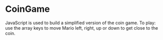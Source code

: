 # CoinGame
JavaScript is used to build a simplified version of the coin game. 
To play: use the array keys to move Mario left, right, up or down to get close to the coin. 
